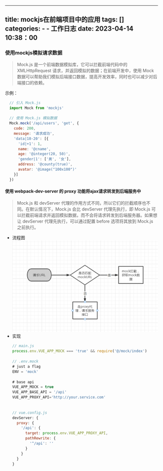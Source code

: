 
---
title: mockjs在前端项目中的应用
tags: []
categories: 
    - - 工作日志
date: 2023-04-14 10:38：00
---
### 使用mockjs模拟请求数据
> Mock.js 是一个前端数据模拟库，它可以拦截前端代码中的 XMLHttpRequest 请求，并返回模拟的数据；在前端开发中，使用 Mock 数据可以帮助我们模拟后端接口数据，提高开发效率，同时也可以减少对后端接口的依赖。

示例：
```javascript
  // 引入 Mock.js
  import Mock from 'mockjs'

  // 使用 Mock.js 模拟数据
  Mock.mock('/api/users', 'get', {
    code: 200,
    message: '请求成功',
    'data|10-20': [{
      'id|+1': 1,
      name: '@cname',
      age: '@integer(20, 50)',
      'gender|1': ['男', '女'],
      address: '@county(true)',
      avatar: '@image("100x100")'
    }]
  })
```
#### 使用 webpack-dev-server 的 proxy 功能将ajax请求转发到后端服务中
> Mock.js 和 devServer 代理的作用方式不同，所以它们的拦截顺序也不同。在默认情况下，Mock.js 会比 devServer 代理先执行，即 Mock.js 可以拦截前端请求并返回模拟数据，而不会将请求转发到后端服务器。如果想让 devServer 代理先执行，可以通过配置 before 选项将其放到 Mock.js 之前执行。
- 流程图
![image-20230414005542649](../../images/uploads/sites/2/2023/4/image-20220323005542649.png)
- 实现
  ```javascript
  // main.js
  process.env.VUE_APP_MOCK === 'true' && require('@/mock/index')

  // .env.mock
  # just a flag
  ENV = 'mock'

  # base api
  VUE_APP_MOCK = true
  VUE_APP_BASE_API = '/api'
  VUE_APP_PROXY_API='http://your.service.com'


  // vue.config.js
  devServer: {
    proxy: {
      '/api': {
        target: process.env.VUE_APP_PROXY_API,
        pathRewrite: {
          '^/api': ''
        }
      }
    }
  }

  ```